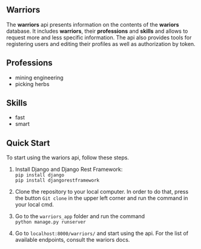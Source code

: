 ## Warriors
The **warriors** api presents information on the contents of the **wariors** database. 
It includes **warriors**, their **professions** and **skills** and allows to request more and less specific information. 
The api also provides tools for registering users and editing their profiles as well as authorization by token.  

## Professions
* mining engineering
* picking herbs

## Skills
* fast
* smart

## Quick Start
To start using the wariors api, follow these steps.

1. Install Django and Django Rest Framework:  
`pip install django`  
`pip install djangorestframework`

2. Clone the repository to your local computer. 
In order to do that, press the button `Git clone` in the upper left corner and run the command in your local cmd.

3. Go to the `warriors_app` folder and run the command  
`python manage.py runserver`

4. Go to `localhost:8000/warriors/` and start using the api. 
For the list of available endpoints, consult the wariors docs.